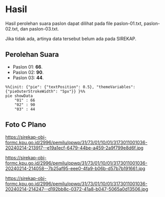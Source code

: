 # Hasil

Hasil perolehan suara paslon dapat dilihat pada file paslon-01.txt, paslon-02.txt, dan paslon-03.txt.

Jika tidak ada, artinya data tersebut belum ada pada SIREKAP.

## Perolehan Suara

 * Paslon 01: **66**.
 * Paslon 02: **90**.
 * Paslon 03: **44**.

```mermaid
%%{init: {"pie": {"textPosition": 0.5}, "themeVariables": {"pieOuterStrokeWidth": "5px"}} }%%
pie showData
    "01" : 66
    "02" : 90
    "03" : 44
```
## Foto C Plano

https://sirekap-obj-formc.kpu.go.id/2996/pemilu/ppwp/31/73/01/10/01/3173011001036-20240214-213917--e19a1ecf-6479-44be-a459-2a9f799e8d6f.jpg

https://sirekap-obj-formc.kpu.go.id/2996/pemilu/ppwp/31/73/01/10/01/3173011001036-20240214-214058--7b25af95-eee0-4fa9-b06b-d57b7b191661.jpg

https://sirekap-obj-formc.kpu.go.id/2996/pemilu/ppwp/31/73/01/10/01/3173011001036-20240214-214247--d192bb8c-0372-41a8-b047-5065a0d13506.jpg
